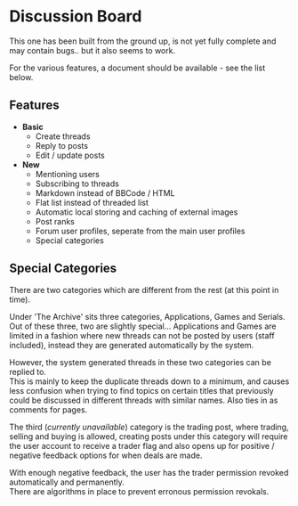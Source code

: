 # Discussion Board
This one has been built from the ground up, is not yet fully complete and may contain bugs.. but it also seems to work.

For the various features, a document should be available - see the list below.

## Features
* **Basic**
  * Create threads
  * Reply to posts
  * Edit / update posts
* **New**
  * Mentioning users
  * Subscribing to threads
  * Markdown instead of BBCode / HTML
  * Flat list instead of threaded list
  * Automatic local storing and caching of external images
  * Post ranks
  * Forum user profiles, seperate from the main user profiles
  * Special categories

## Special Categories
There are two categories which are different from the rest (at this point in time).

Under 'The Archive' sits three categories, Applications, Games and Serials. Out of these three, two are slightly special... Applications and Games are limited in a fashion where new threads can not be posted by users (staff included), instead they are generated automatically by the system.

However, the system generated threads in these two categories can be replied to.  
This is mainly to keep the duplicate threads down to a minimum, and causes less confusion when trying to find topics on certain titles that previously could be discussed in different threads with similar names. Also ties in as comments for pages.

The third (*currently unavailable*) category is the trading post, where trading, selling and buying is allowed, creating posts under this category will require the user account to receive a trader flag and also opens up for positive / negative feedback options for when deals are made.

With enough negative feedback, the user has the trader permission revoked automatically and permanently.  
There are algorithms in place to prevent erronous permission revokals.
